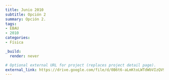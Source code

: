```yaml
---
title: Junio 2010
subtitle: Opción 2
summary: Opción 2.
tags:
- EBAU
- 2010
categories:
- Física

_build:
  render: never

# Optional external URL for project (replaces project detail page).
external_link: https://drive.google.com/file/d/0B6t6-aLmKtoLWTdWbVIzQV9ibVk/view
---
```

